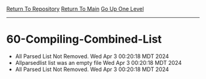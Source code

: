 [Return To Repository](https://github.com/DigitalWarrior/piholeparser/)
[Return To Main](https://github.com/DigitalWarrior/piholeparser/blob/master/RecentRunLogs/Mainlog.md)
[Go Up One Level](https://github.com/DigitalWarrior/piholeparser/blob/master/RecentRunLogs/TopLevelScripts/.md)
____________________________________
# 60-Compiling-Combined-List
* All Parsed List Not Removed. Wed Apr  3 00:20:18 MDT 2024
* Allparsedlist list was an empty file Wed Apr  3 00:20:18 MDT 2024
* All Parsed List Not Removed. Wed Apr  3 00:20:18 MDT 2024
